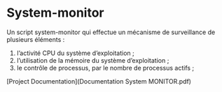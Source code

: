 # System-monitor
Un script system-monitor qui effectue un mécanisme de surveillance de plusieurs éléments : 
1. l’activité CPU du système d’exploitation ; 
2. l’utilisation de la mémoire du système d’exploitation ; 
3. le contrôle de processus, par le nombre de processus actifs ;

[Project Documentation](Documentation System MONITOR.pdf)
